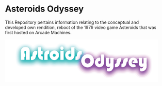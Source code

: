 
# Asteroids Odyssey
This Repository pertains information relating to the conceptual and developed own rendition, reboot of the 1979 video game Asteroids that was first hosted on Arcade Machines.

![Alt text](https://github.com/matthewsides/Asteroids-Odyssey-/blob/master/astroids_odyssey_logo_alternative.png?raw=true "Optional Title")
